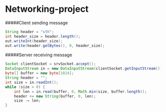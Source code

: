 # Networking-project

#####Client sending message
```java
String header = "sth";
int header_size = header.length();
out.writeInt(header_size);
out.write(header.getBytes(), 0, header_size);
```
#####Server receiving message
```java
Socket clientSocket = srvSocket.accept();
DataInputStream in = new DataInputStream(clientSocket.getInputStream());
byte[] buffer = new byte[1024];
String header = "";
int size = in.readInt();
while (size > 0) {
	int len = in.read(buffer, 0, Math.min(size, buffer.length));
	header += new String(buffer, 0, len);
	size -= len;
}
```